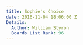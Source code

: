 ```yaml
---
title: Sophie's Choice
date: 2016-11-04 18:06:00 Z
Details:
  Author: William Styron
  Boards List Rank: 96
---
```


